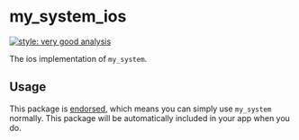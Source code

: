 # my_system_ios

[![style: very good analysis][very_good_analysis_badge]][very_good_analysis_link]

The ios implementation of `my_system`.

## Usage

This package is [endorsed][endorsed_link], which means you can simply use `my_system`
normally. This package will be automatically included in your app when you do.

[endorsed_link]: https://flutter.dev/docs/development/packages-and-plugins/developing-packages#endorsed-federated-plugin
[very_good_analysis_badge]: https://img.shields.io/badge/style-very_good_analysis-B22C89.svg
[very_good_analysis_link]: https://pub.dev/packages/very_good_analysis